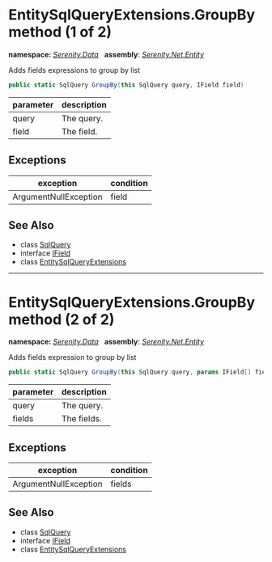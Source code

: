 # EntitySqlQueryExtensions.GroupBy method (1 of 2)
**namespace:** *[Serenity.Data](../../README.md#serenity.data-namespace)*   **assembly**: *[Serenity.Net.Entity](../../README.md)*

Adds fields expressions to group by list

```csharp
public static SqlQuery GroupBy(this SqlQuery query, IField field)
```

| parameter | description |
| --- | --- |
| query | The query. |
| field | The field. |

## Exceptions

| exception | condition |
| --- | --- |
| ArgumentNullException | field |

## See Also

* class [SqlQuery](../Serenity.Net.Data/../SqlQuery.md)
* interface [IField](../Serenity.Net.Data/../IField.md)
* class [EntitySqlQueryExtensions](../EntitySqlQueryExtensions.md)

---

# EntitySqlQueryExtensions.GroupBy method (2 of 2)
**namespace:** *[Serenity.Data](../../README.md#serenity.data-namespace)*   **assembly**: *[Serenity.Net.Entity](../../README.md)*

Adds fields expression to group by list

```csharp
public static SqlQuery GroupBy(this SqlQuery query, params IField[] fields)
```

| parameter | description |
| --- | --- |
| query | The query. |
| fields | The fields. |

## Exceptions

| exception | condition |
| --- | --- |
| ArgumentNullException | fields |

## See Also

* class [SqlQuery](../Serenity.Net.Data/../SqlQuery.md)
* interface [IField](../Serenity.Net.Data/../IField.md)
* class [EntitySqlQueryExtensions](../EntitySqlQueryExtensions.md)